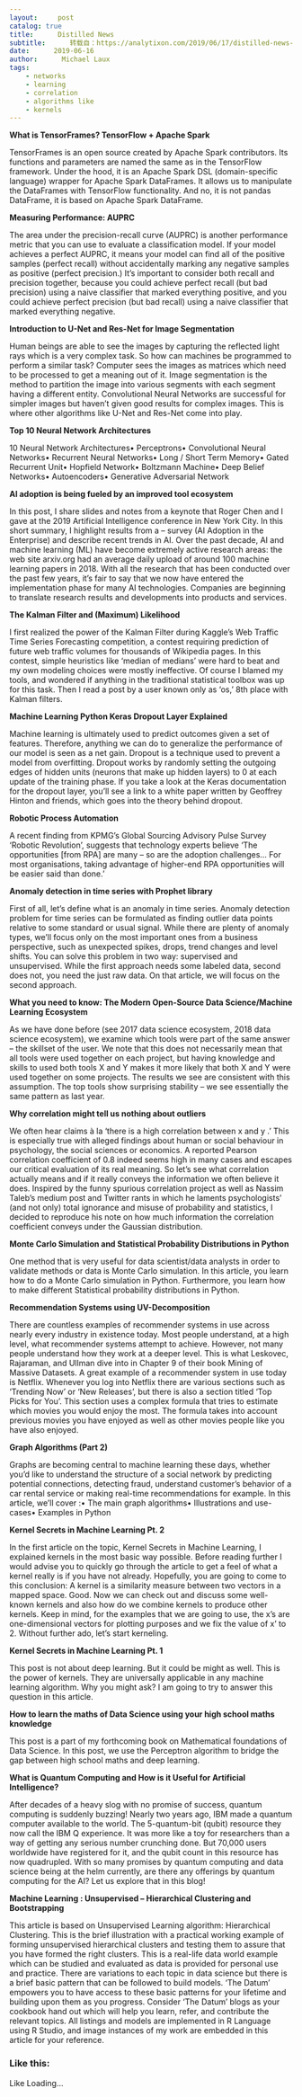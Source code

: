 ```yaml
---
layout:     post
catalog: true
title:      Distilled News
subtitle:      转载自：https://analytixon.com/2019/06/17/distilled-news-1099/
date:      2019-06-16
author:      Michael Laux
tags:
    - networks
    - learning
    - correlation
    - algorithms like
    - kernels
---
```


**What is TensorFrames? TensorFlow + Apache Spark**

TensorFrames is an open source created by Apache Spark contributors. Its functions and parameters are named the same as in the TensorFlow framework. Under the hood, it is an Apache Spark DSL (domain-specific language) wrapper for Apache Spark DataFrames. It allows us to manipulate the DataFrames with TensorFlow functionality. And no, it is not pandas DataFrame, it is based on Apache Spark DataFrame.

**Measuring Performance: AUPRC**

The area under the precision-recall curve (AUPRC) is another performance metric that you can use to evaluate a classification model. If your model achieves a perfect AUPRC, it means your model can find all of the positive samples (perfect recall) without accidentally marking any negative samples as positive (perfect precision.) It’s important to consider both recall and precision together, because you could achieve perfect recall (but bad precision) using a naive classifier that marked everything positive, and you could achieve perfect precision (but bad recall) using a naive classifier that marked everything negative.

**Introduction to U-Net and Res-Net for Image Segmentation**

Human beings are able to see the images by capturing the reflected light rays which is a very complex task. So how can machines be programmed to perform a similar task? Computer sees the images as matrices which need to be processed to get a meaning out of it. Image segmentation is the method to partition the image into various segments with each segment having a different entity. Convolutional Neural Networks are successful for simpler images but haven’t given good results for complex images. This is where other algorithms like U-Net and Res-Net come into play.

**Top 10 Neural Network Architectures**

10 Neural Network Architectures• Perceptrons• Convolutional Neural Networks• Recurrent Neural Networks• Long / Short Term Memory• Gated Recurrent Unit• Hopfield Network• Boltzmann Machine• Deep Belief Networks• Autoencoders• Generative Adversarial Network

**AI adoption is being fueled by an improved tool ecosystem**

In this post, I share slides and notes from a keynote that Roger Chen and I gave at the 2019 Artificial Intelligence conference in New York City. In this short summary, I highlight results from a – survey (AI Adoption in the Enterprise) and describe recent trends in AI. Over the past decade, AI and machine learning (ML) have become extremely active research areas: the web site arxiv.org had an average daily upload of around 100 machine learning papers in 2018. With all the research that has been conducted over the past few years, it’s fair to say that we now have entered the implementation phase for many AI technologies. Companies are beginning to translate research results and developments into products and services.

**The Kalman Filter and (Maximum) Likelihood**

I first realized the power of the Kalman Filter during Kaggle’s Web Traffic Time Series Forecasting competition, a contest requiring prediction of future web traffic volumes for thousands of Wikipedia pages. In this contest, simple heuristics like ‘median of medians’ were hard to beat and my own modeling choices were mostly ineffective. Of course I blamed my tools, and wondered if anything in the traditional statistical toolbox was up for this task. Then I read a post by a user known only as ‘os,’ 8th place with Kalman filters.

**Machine Learning Python Keras Dropout Layer Explained**

Machine learning is ultimately used to predict outcomes given a set of features. Therefore, anything we can do to generalize the performance of our model is seen as a net gain. Dropout is a technique used to prevent a model from overfitting. Dropout works by randomly setting the outgoing edges of hidden units (neurons that make up hidden layers) to 0 at each update of the training phase. If you take a look at the Keras documentation for the dropout layer, you’ll see a link to a white paper written by Geoffrey Hinton and friends, which goes into the theory behind dropout.

**Robotic Process Automation**

A recent finding from KPMG’s Global Sourcing Advisory Pulse Survey ‘Robotic Revolution’, suggests that technology experts believe ‘The opportunities [from RPA] are many – so are the adoption challenges… For most organisations, taking advantage of higher-end RPA opportunities will be easier said than done.’

**Anomaly detection in time series with Prophet library**

First of all, let’s define what is an anomaly in time series. Anomaly detection problem for time series can be formulated as finding outlier data points relative to some standard or usual signal. While there are plenty of anomaly types, we’ll focus only on the most important ones from a business perspective, such as unexpected spikes, drops, trend changes and level shifts. You can solve this problem in two way: supervised and unsupervised. While the first approach needs some labeled data, second does not, you need the just raw data. On that article, we will focus on the second approach.

**What you need to know: The Modern Open-Source Data Science/Machine Learning Ecosystem**

As we have done before (see 2017 data science ecosystem, 2018 data science ecosystem), we examine which tools were part of the same answer – the skillset of the user. We note that this does not necessarily mean that all tools were used together on each project, but having knowledge and skills to used both tools X and Y makes it more likely that both X and Y were used together on some projects. The results we see are consistent with this assumption. The top tools show surprising stability – we see essentially the same pattern as last year.

**Why correlation might tell us nothing about outliers**

We often hear claims à la ‘there is a high correlation between x and y .’ This is especially true with alleged findings about human or social behaviour in psychology, the social sciences or economics. A reported Pearson correlation coefficient of 0.8 indeed seems high in many cases and escapes our critical evaluation of its real meaning. So let’s see what correlation actually means and if it really conveys the information we often believe it does. Inspired by the funny spurious correlation project as well as Nassim Taleb’s medium post and Twitter rants in which he laments psychologists’ (and not only) total ignorance and misuse of probability and statistics, I decided to reproduce his note on how much information the correlation coefficient conveys under the Gaussian distribution.

**Monte Carlo Simulation and Statistical Probability Distributions in Python**

One method that is very useful for data scientist/data analysts in order to validate methods or data is Monte Carlo simulation. In this article, you learn how to do a Monte Carlo simulation in Python. Furthermore, you learn how to make different Statistical probability distributions in Python.

**Recommendation Systems using UV-Decomposition**

There are countless examples of recommender systems in use across nearly every industry in existence today. Most people understand, at a high level, what recommender systems attempt to achieve. However, not many people understand how they work at a deeper level. This is what Leskovec, Rajaraman, and Ullman dive into in Chapter 9 of their book Mining of Massive Datasets. A great example of a recommender system in use today is Netflix. Whenever you log into Netflix there are various sections such as ‘Trending Now’ or ‘New Releases’, but there is also a section titled ‘Top Picks for You’. This section uses a complex formula that tries to estimate which movies you would enjoy the most. The formula takes into account previous movies you have enjoyed as well as other movies people like you have also enjoyed.

**Graph Algorithms (Part 2)**

Graphs are becoming central to machine learning these days, whether you’d like to understand the structure of a social network by predicting potential connections, detecting fraud, understand customer’s behavior of a car rental service or making real-time recommendations for example. In this article, we’ll cover :• The main graph algorithms• Illustrations and use-cases• Examples in Python

**Kernel Secrets in Machine Learning Pt. 2**

In the first article on the topic, Kernel Secrets in Machine Learning, I explained kernels in the most basic way possible. Before reading further I would advise you to quickly go through the article to get a feel of what a kernel really is if you have not already. Hopefully, you are going to come to this conclusion: A kernel is a similarity measure between two vectors in a mapped space. Good. Now we can check out and discuss some well-known kernels and also how do we combine kernels to produce other kernels. Keep in mind, for the examples that we are going to use, the x’s are one-dimensional vectors for plotting purposes and we fix the value of x’ to 2. Without further ado, let’s start kerneling.

**Kernel Secrets in Machine Learning Pt. 1**

This post is not about deep learning. But it could be might as well. This is the power of kernels. They are universally applicable in any machine learning algorithm. Why you might ask? I am going to try to answer this question in this article.

**How to learn the maths of Data Science using your high school maths knowledge**

This post is a part of my forthcoming book on Mathematical foundations of Data Science. In this post, we use the Perceptron algorithm to bridge the gap between high school maths and deep learning.

**What is Quantum Computing and How is it Useful for Artificial Intelligence?**

After decades of a heavy slog with no promise of success, quantum computing is suddenly buzzing! Nearly two years ago, IBM made a quantum computer available to the world. The 5-quantum-bit (qubit) resource they now call the IBM Q experience. It was more like a toy for researchers than a way of getting any serious number crunching done. But 70,000 users worldwide have registered for it, and the qubit count in this resource has now quadrupled. With so many promises by quantum computing and data science being at the helm currently, are there any offerings by quantum computing for the AI? Let us explore that in this blog!

**Machine Learning : Unsupervised – Hierarchical Clustering and Bootstrapping**

This article is based on Unsupervised Learning algorithm: Hierarchical Clustering. This is the brief illustration with a practical working example of forming unsupervised hierarchical clusters and testing them to assure that you have formed the right clusters. This is a real-life data world example which can be studied and evaluated as data is provided for personal use and practice. There are variations to each topic in data science but there is a brief basic pattern that can be followed to build models. ‘The Datum’ empowers you to have access to these basic patterns for your lifetime and building upon them as you progress. Consider ‘The Datum’ blogs as your cookbook hand out which will help you learn, refer, and contribute the relevant topics. All listings and models are implemented in R Language using R Studio, and image instances of my work are embedded in this article for your reference.

### Like this:

Like Loading...
